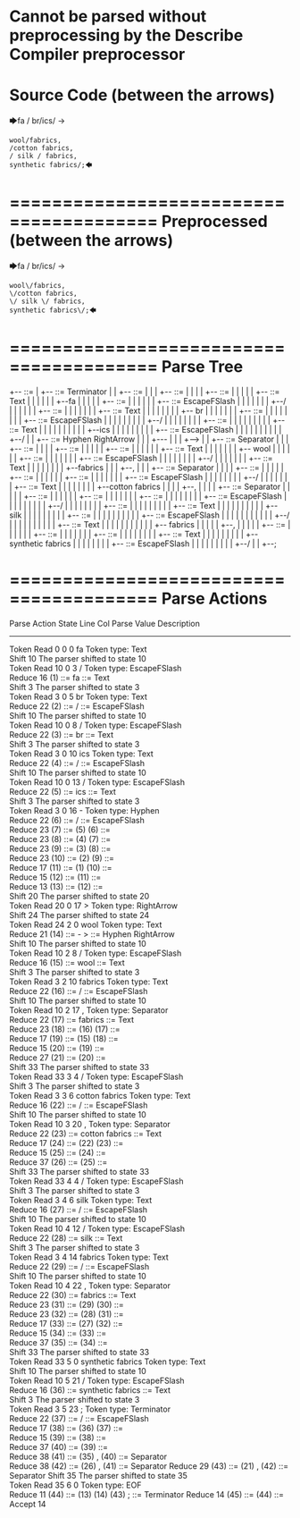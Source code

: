 Cannot be parsed without preprocessing by the Describe Compiler preprocessor
========================================
Source Code (between the arrows)
========================================

🡆fa / br/ics/ ->

    wool/fabrics,
    /cotton fabrics,
    / silk / fabrics,
    synthetic fabrics/;🡄

========================================
Preprocessed (between the arrows)
========================================

🡆fa \/ br\/ics\/ ->

    wool\/fabrics,
    \/cotton fabrics,
    \/ silk \/ fabrics,
    synthetic fabrics\/;🡄

========================================
Parse Tree
========================================

+--<scripture> ::= <expression>
|  +--<expression> ::= <item> <producer> <item-or-expression-list> Terminator
|  |  +--<item> ::= <text>
|  |  |  +--<text> ::= <text-chunk-list>
|  |  |  |  +--<text-chunk-list> ::= <text-chunk> <text-chunk-list>
|  |  |  |  |  +--<text-chunk> ::= Text
|  |  |  |  |  |  +--fa 
|  |  |  |  |  +--<text-chunk-list> ::= <text-chunk> <text-chunk-list>
|  |  |  |  |  |  +--<text-chunk> ::= EscapeFSlash
|  |  |  |  |  |  |  +--\/
|  |  |  |  |  |  +--<text-chunk-list> ::= <text-chunk> <text-chunk-list>
|  |  |  |  |  |  |  +--<text-chunk> ::= Text
|  |  |  |  |  |  |  |  +-- br
|  |  |  |  |  |  |  +--<text-chunk-list> ::= <text-chunk> <text-chunk-list>
|  |  |  |  |  |  |  |  +--<text-chunk> ::= EscapeFSlash
|  |  |  |  |  |  |  |  |  +--\/
|  |  |  |  |  |  |  |  +--<text-chunk-list> ::= <text-chunk> <text-chunk>
|  |  |  |  |  |  |  |  |  +--<text-chunk> ::= Text
|  |  |  |  |  |  |  |  |  |  +--ics
|  |  |  |  |  |  |  |  |  +--<text-chunk> ::= EscapeFSlash
|  |  |  |  |  |  |  |  |  |  +--\/
|  |  +--<producer> ::= Hyphen RightArrow
|  |  |  +---
|  |  |  +-->
|  |  +--<item-or-expression-list> ::= <item> Separator <item-or-expression-list>
|  |  |  +--<item> ::= <text>
|  |  |  |  +--<text> ::= <text-chunk-list>
|  |  |  |  |  +--<text-chunk-list> ::= <text-chunk> <text-chunk-list>
|  |  |  |  |  |  +--<text-chunk> ::= Text
|  |  |  |  |  |  |  +--    wool
|  |  |  |  |  |  +--<text-chunk-list> ::= <text-chunk> <text-chunk>
|  |  |  |  |  |  |  +--<text-chunk> ::= EscapeFSlash
|  |  |  |  |  |  |  |  +--\/
|  |  |  |  |  |  |  +--<text-chunk> ::= Text
|  |  |  |  |  |  |  |  +--fabrics
|  |  |  +--,
|  |  |  +--<item-or-expression-list> ::= <item> Separator <item-or-expression-list>
|  |  |  |  +--<item> ::= <text>
|  |  |  |  |  +--<text> ::= <text-chunk-list>
|  |  |  |  |  |  +--<text-chunk-list> ::= <text-chunk> <text-chunk>
|  |  |  |  |  |  |  +--<text-chunk> ::= EscapeFSlash
|  |  |  |  |  |  |  |  +--\/
|  |  |  |  |  |  |  +--<text-chunk> ::= Text
|  |  |  |  |  |  |  |  +--cotton fabrics
|  |  |  |  +--,
|  |  |  |  +--<item-or-expression-list> ::= <item> Separator <item>
|  |  |  |  |  +--<item> ::= <text>
|  |  |  |  |  |  +--<text> ::= <text-chunk-list>
|  |  |  |  |  |  |  +--<text-chunk-list> ::= <text-chunk> <text-chunk-list>
|  |  |  |  |  |  |  |  +--<text-chunk> ::= EscapeFSlash
|  |  |  |  |  |  |  |  |  +--\/
|  |  |  |  |  |  |  |  +--<text-chunk-list> ::= <text-chunk> <text-chunk-list>
|  |  |  |  |  |  |  |  |  +--<text-chunk> ::= Text
|  |  |  |  |  |  |  |  |  |  +-- silk 
|  |  |  |  |  |  |  |  |  +--<text-chunk-list> ::= <text-chunk> <text-chunk>
|  |  |  |  |  |  |  |  |  |  +--<text-chunk> ::= EscapeFSlash
|  |  |  |  |  |  |  |  |  |  |  +--\/
|  |  |  |  |  |  |  |  |  |  +--<text-chunk> ::= Text
|  |  |  |  |  |  |  |  |  |  |  +-- fabrics
|  |  |  |  |  +--,
|  |  |  |  |  +--<item> ::= <text>
|  |  |  |  |  |  +--<text> ::= <text-chunk-list>
|  |  |  |  |  |  |  +--<text-chunk-list> ::= <text-chunk> <text-chunk>
|  |  |  |  |  |  |  |  +--<text-chunk> ::= Text
|  |  |  |  |  |  |  |  |  +--    synthetic fabrics
|  |  |  |  |  |  |  |  +--<text-chunk> ::= EscapeFSlash
|  |  |  |  |  |  |  |  |  +--\/
|  |  +--;


========================================
Parse Actions
========================================

Parse Action      State    Line     Col   Parse Value                       Description                                                             
---------------   -----   -----   -----   -------------------------------   ------------------------------------------------------------------------
Token Read            0       0       0   fa                                Token type: Text                                                        
Shift                10                                                     The parser shifted to state 10                                          
Token Read           10       0       3   \/                                Token type: EscapeFSlash                                                
Reduce               16                   (1) ::= fa                        <text-chunk> ::= Text                                                   
Shift                 3                                                     The parser shifted to state 3                                           
Token Read            3       0       5    br                               Token type: Text                                                        
Reduce               22                   (2) ::= \/                        <text-chunk> ::= EscapeFSlash                                           
Shift                10                                                     The parser shifted to state 10                                          
Token Read           10       0       8   \/                                Token type: EscapeFSlash                                                
Reduce               22                   (3) ::=  br                       <text-chunk> ::= Text                                                   
Shift                 3                                                     The parser shifted to state 3                                           
Token Read            3       0      10   ics                               Token type: Text                                                        
Reduce               22                   (4) ::= \/                        <text-chunk> ::= EscapeFSlash                                           
Shift                10                                                     The parser shifted to state 10                                          
Token Read           10       0      13   \/                                Token type: EscapeFSlash                                                
Reduce               22                   (5) ::= ics                       <text-chunk> ::= Text                                                   
Shift                 3                                                     The parser shifted to state 3                                           
Token Read            3       0      16   -                                 Token type: Hyphen                                                      
Reduce               22                   (6) ::= \/                        <text-chunk> ::= EscapeFSlash                                           
Reduce               23                   (7) ::= (5) (6)                   <text-chunk-list> ::= <text-chunk> <text-chunk>                         
Reduce               23                   (8) ::= (4) (7)                   <text-chunk-list> ::= <text-chunk> <text-chunk-list>                    
Reduce               23                   (9) ::= (3) (8)                   <text-chunk-list> ::= <text-chunk> <text-chunk-list>                    
Reduce               23                   (10) ::= (2) (9)                  <text-chunk-list> ::= <text-chunk> <text-chunk-list>                    
Reduce               17                   (11) ::= (1) (10)                 <text-chunk-list> ::= <text-chunk> <text-chunk-list>                    
Reduce               15                   (12) ::= (11)                     <text> ::= <text-chunk-list>                                            
Reduce               13                   (13) ::= (12)                     <item> ::= <text>                                                       
Shift                20                                                     The parser shifted to state 20                                          
Token Read           20       0      17   >                                 Token type: RightArrow                                                  
Shift                24                                                     The parser shifted to state 24                                          
Token Read           24       2       0       wool                          Token type: Text                                                        
Reduce               21                   (14) ::= - >                      <producer> ::= Hyphen RightArrow                                        
Shift                10                                                     The parser shifted to state 10                                          
Token Read           10       2       8   \/                                Token type: EscapeFSlash                                                
Reduce               16                   (15) ::=     wool                 <text-chunk> ::= Text                                                   
Shift                 3                                                     The parser shifted to state 3                                           
Token Read            3       2      10   fabrics                           Token type: Text                                                        
Reduce               22                   (16) ::= \/                       <text-chunk> ::= EscapeFSlash                                           
Shift                10                                                     The parser shifted to state 10                                          
Token Read           10       2      17   ,                                 Token type: Separator                                                   
Reduce               22                   (17) ::= fabrics                  <text-chunk> ::= Text                                                   
Reduce               23                   (18) ::= (16) (17)                <text-chunk-list> ::= <text-chunk> <text-chunk>                         
Reduce               17                   (19) ::= (15) (18)                <text-chunk-list> ::= <text-chunk> <text-chunk-list>                    
Reduce               15                   (20) ::= (19)                     <text> ::= <text-chunk-list>                                            
Reduce               27                   (21) ::= (20)                     <item> ::= <text>                                                       
Shift                33                                                     The parser shifted to state 33                                          
Token Read           33       3       4   \/                                Token type: EscapeFSlash                                                
Shift                 3                                                     The parser shifted to state 3                                           
Token Read            3       3       6   cotton fabrics                    Token type: Text                                                        
Reduce               16                   (22) ::= \/                       <text-chunk> ::= EscapeFSlash                                           
Shift                10                                                     The parser shifted to state 10                                          
Token Read           10       3      20   ,                                 Token type: Separator                                                   
Reduce               22                   (23) ::= cotton fabrics           <text-chunk> ::= Text                                                   
Reduce               17                   (24) ::= (22) (23)                <text-chunk-list> ::= <text-chunk> <text-chunk>                         
Reduce               15                   (25) ::= (24)                     <text> ::= <text-chunk-list>                                            
Reduce               37                   (26) ::= (25)                     <item> ::= <text>                                                       
Shift                33                                                     The parser shifted to state 33                                          
Token Read           33       4       4   \/                                Token type: EscapeFSlash                                                
Shift                 3                                                     The parser shifted to state 3                                           
Token Read            3       4       6    silk                             Token type: Text                                                        
Reduce               16                   (27) ::= \/                       <text-chunk> ::= EscapeFSlash                                           
Shift                10                                                     The parser shifted to state 10                                          
Token Read           10       4      12   \/                                Token type: EscapeFSlash                                                
Reduce               22                   (28) ::=  silk                    <text-chunk> ::= Text                                                   
Shift                 3                                                     The parser shifted to state 3                                           
Token Read            3       4      14    fabrics                          Token type: Text                                                        
Reduce               22                   (29) ::= \/                       <text-chunk> ::= EscapeFSlash                                           
Shift                10                                                     The parser shifted to state 10                                          
Token Read           10       4      22   ,                                 Token type: Separator                                                   
Reduce               22                   (30) ::=  fabrics                 <text-chunk> ::= Text                                                   
Reduce               23                   (31) ::= (29) (30)                <text-chunk-list> ::= <text-chunk> <text-chunk>                         
Reduce               23                   (32) ::= (28) (31)                <text-chunk-list> ::= <text-chunk> <text-chunk-list>                    
Reduce               17                   (33) ::= (27) (32)                <text-chunk-list> ::= <text-chunk> <text-chunk-list>                    
Reduce               15                   (34) ::= (33)                     <text> ::= <text-chunk-list>                                            
Reduce               37                   (35) ::= (34)                     <item> ::= <text>                                                       
Shift                33                                                     The parser shifted to state 33                                          
Token Read           33       5       0       synthetic fabrics             Token type: Text                                                        
Shift                10                                                     The parser shifted to state 10                                          
Token Read           10       5      21   \/                                Token type: EscapeFSlash                                                
Reduce               16                   (36) ::=     synthetic fabrics    <text-chunk> ::= Text                                                   
Shift                 3                                                     The parser shifted to state 3                                           
Token Read            3       5      23   ;                                 Token type: Terminator                                                  
Reduce               22                   (37) ::= \/                       <text-chunk> ::= EscapeFSlash                                           
Reduce               17                   (38) ::= (36) (37)                <text-chunk-list> ::= <text-chunk> <text-chunk>                         
Reduce               15                   (39) ::= (38)                     <text> ::= <text-chunk-list>                                            
Reduce               37                   (40) ::= (39)                     <item> ::= <text>                                                       
Reduce               38                   (41) ::= (35) , (40)              <item-or-expression-list> ::= <item> Separator <item>                   
Reduce               38                   (42) ::= (26) , (41)              <item-or-expression-list> ::= <item> Separator <item-or-expression-list>
Reduce               29                   (43) ::= (21) , (42)              <item-or-expression-list> ::= <item> Separator <item-or-expression-list>
Shift                35                                                     The parser shifted to state 35                                          
Token Read           35       6       0                                     Token type: EOF                                                         
Reduce               11                   (44) ::= (13) (14) (43) ;         <expression> ::= <item> <producer> <item-or-expression-list> Terminator 
Reduce               14                   (45) ::= (44)                     <scripture> ::= <expression>                                            
Accept               14                                                                                                                             


